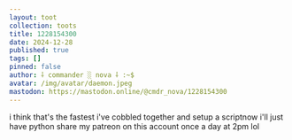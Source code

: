 ```yaml
---
layout: toot
collection: toots
title: 1228154300
date: 2024-12-28
published: true
tags: []
pinned: false
author: ⸸ commander ░ nova ⸸ :~$
avatar: /img/avatar/daemon.jpeg
mastodon: https://mastodon.online/@cmdr_nova/1228154300
---
```


i think that's the fastest i've cobbled together and setup a scriptnow i'll just have python share my patreon on this account once a day at 2pm lol
